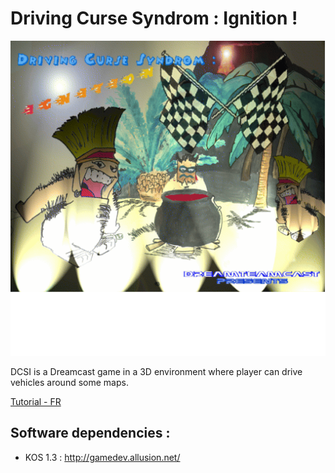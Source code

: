 Driving Curse Syndrom : Ignition !
====

![alt DCSI](https://github.com/Bhaal22/dcsi/blob/master/data/romdisk/menupics/fondcolor.png)

DCSI is a Dreamcast game in a 3D environment where player can drive vehicles around some maps.

[Tutorial - FR](https://blog.drylm.org/posts/developpement-dreamcast-part1.html)

## Software dependencies :
- KOS 1.3 : http://gamedev.allusion.net/
